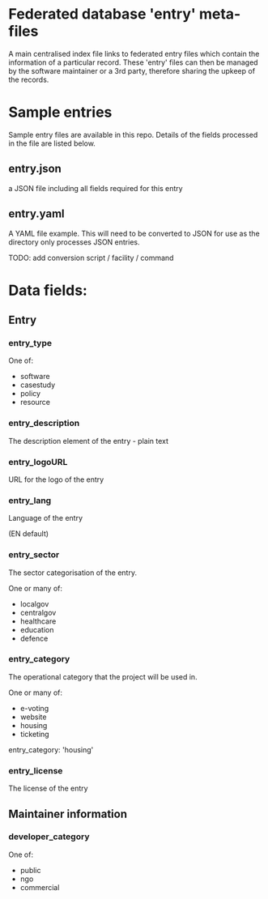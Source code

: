 # Federated database 'entry' meta-files

A main centralised index file links to federated entry files which contain the information of a particular record. These 'entry' files can then be managed by the software maintainer or a 3rd party, therefore sharing the upkeep of the records.

# Sample entries

Sample entry files are available in this repo. Details of the fields processed in the file are listed below.

## entry.json

a JSON file including all fields required for this entry

## entry.yaml

A YAML file example. This will need to be converted to JSON for use as the directory only processes JSON entries.

TODO: add conversion script / facility / command

# Data fields:

## Entry

### entry_type

One of:

- software 
- casestudy 
- policy 
- resource

### entry_description

The description element of the entry - plain text

### entry_logoURL

URL for the logo of the entry

### entry_lang

Language of the entry

(EN default)

### entry_sector

The sector categorisation of the entry.

One or many of:
- localgov
- centralgov
- healthcare
- education
- defence


### entry_category

The operational category that the project will be used in.

One or many of:
- e-voting
- website
- housing
- ticketing

entry_category: 'housing'

### entry_license

The license of the entry

## Maintainer information

### developer_category

One of:
- public
- ngo
- commercial
